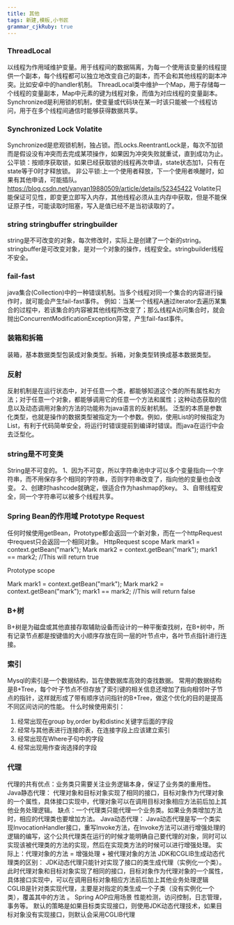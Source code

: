 ```yaml
---
title: 其他
tags: 新建,模板,小书匠
grammar_cjkRuby: true
---
```


### ThreadLocal
以线程为作用域维护变量。用于线程间的数据隔离，为每一个使用该变量的线程提供一个副本，每个线程都可以独立地改变自己的副本，而不会和其他线程的副本冲突。比如安卓中的handler机制。
ThreadLocal类中维护一个Map，用于存储每一个线程的变量副本，Map中元素的键为线程对象，而值为对应线程的变量副本。
Synchronized是利用锁的机制，使变量或代码块在某一时该只能被一个线程访问，用于在多个线程间通信时能够获得数据共享。 
### Synchronized  Lock Volatite
Synchronized是悲观锁机制，独占锁。而Locks.ReentrantLock是，每次不加锁而是假设没有冲突而去完成某项操作，如果因为冲突失败就重试，直到成功为止。
公平锁：按顺序获取锁，如果已经获取锁的线程再次申请，state状态加1，只有在state等于0时才释放锁。
非公平锁:上一个使用者释放，下一个使用者唤醒时，如果有其他申请，可能插队。
https://blog.csdn.net/yanyan19880509/article/details/52345422
Volatite只能保证可见性，即变更立即写入内存，其他线程必须从主内存中获取，但是不能保证原子性，可能读取时阻塞，写入是值已经不是当初读取的了。
### string stringbuffer stringbuilder
string是不可改变的对象，每次修改时，实际上是创建了一个新的string。stringbuffer是可改变对象，是对一个对象的操作，线程安全。stringbuilder线程不安全。
### fail-fast
java集合(Collection)中的一种错误机制。当多个线程对同一个集合的内容进行操作时，就可能会产生fail-fast事件。 
例如：当某一个线程A通过iterator去遍历某集合的过程中，若该集合的内容被其他线程所改变了；那么线程A访问集合时，就会抛出ConcurrentModificationException异常，产生fail-fast事件。
### 装箱和拆箱
装箱，基本数据类型包装成对象类型。拆箱，对象类型转换成基本数据类型。
### 反射
反射机制是在运行状态中，对于任意一个类，都能够知道这个类的所有属性和方法；对于任意一个对象，都能够调用它的任意一个方法和属性；这种动态获取的信息以及动态调用对象的方法的功能称为java语言的反射机制。
泛型的本质是参数化类型，也就是操作的数据类型被指定为一个参数。例如，使用List的时候指定为List，有利于代码简单安全，将运行时错误提前到编译时错误。而java在运行中会去泛型化。
### string是不可变类
String是不可变的。
1、因为不可变，所以字符串池中才可以多个变量指向一个字符串，而不用保存多个相同的字符串，否则字符串改变了，指向他的变量也会改变。
2、创建时hashcode就确定，很适合作为hashmap的key。
3、自带线程安全，同一个字符串可以被多个线程共享。
### Spring Bean的作用域 Prototype Request
任何时候使用getBean，Prototype都会返回一个新对象，而在一个httpRequest中request只会返回一个相同对象。
HttpRequest scope
Mark mark1 = context.getBean("mark");
Mark mark2 = context.getBean("mark");
mark1 == mark2; //This will return true

Prototype scope

Mark mark1 = context.getBean("mark");
Mark mark2 = context.getBean("mark");
mark1 == mark2; //This will return false
### B+树
B+树是为磁盘或其他直接存取辅助设备而设计的一种平衡查找树，在B+树中，所有记录节点都是按键值的大小顺序存放在同一层的叶节点中，各叶节点指针进行连接。
### 索引
Mysql的索引是一个数据结构，旨在使数据库高效的查找数据。 
常用的数据结构是B+Tree，每个叶子节点不但存放了索引键的相关信息还增加了指向相邻叶子节点的指针，这样就形成了带有顺序访问指针的B+Tree，做这个优化的目的是提高不同区间访问的性能。 
什么时候使用索引： 
1. 经常出现在group by,order by和distinc关键字后面的字段 
2. 经常与其他表进行连接的表，在连接字段上应该建立索引 
3. 经常出现在Where子句中的字段 
4. 经常出现用作查询选择的字段
### 代理
代理的共有优点：业务类只需要关注业务逻辑本身，保证了业务类的重用性。 
Java静态代理： 
代理对象和目标对象实现了相同的接口，目标对象作为代理对象的一个属性，具体接口实现中，代理对象可以在调用目标对象相应方法前后加上其他业务处理逻辑。 
缺点：一个代理类只能代理一个业务类。如果业务类增加方法时，相应的代理类也要增加方法。 
Java动态代理： 
Java动态代理是写一个类实现InvocationHandler接口，重写Invoke方法，在Invoke方法可以进行增强处理的逻辑的编写，这个公共代理类在运行的时候才能明确自己要代理的对象，同时可以实现该被代理类的方法的实现，然后在实现类方法的时候可以进行增强处理。 
实际上：代理对象的方法 = 增强处理 + 被代理对象的方法
JDK和CGLIB生成动态代理类的区别： 
JDK动态代理只能针对实现了接口的类生成代理（实例化一个类）。此时代理对象和目标对象实现了相同的接口，目标对象作为代理对象的一个属性，具体接口实现中，可以在调用目标对象相应方法前后加上其他业务处理逻辑 
CGLIB是针对类实现代理，主要是对指定的类生成一个子类（没有实例化一个类），覆盖其中的方法 。 
Spring AOP应用场景 
性能检测，访问控制，日志管理，事务等。 
默认的策略是如果目标类实现接口，则使用JDK动态代理技术，如果目标对象没有实现接口，则默认会采用CGLIB代理